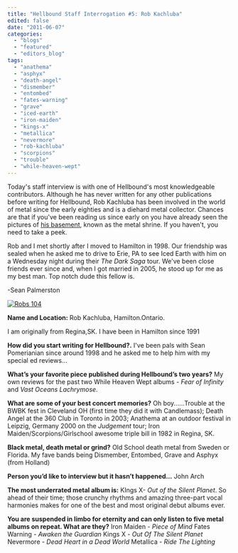 ```yaml
---
title: "Hellbound Staff Interrogation #5: Rob Kachluba"
edited: false
date: "2011-06-07"
categories:
  - "blogs"
  - "featured"
  - "editors_blog"
tags:
  - "anathema"
  - "asphyx"
  - "death-angel"
  - "dismember"
  - "entombed"
  - "fates-warning"
  - "grave"
  - "iced-earth"
  - "iron-maiden"
  - "kings-x"
  - "metallica"
  - "nevermore"
  - "rob-kachluba"
  - "scorpions"
  - "trouble"
  - "while-heaven-wept"
---
```


Today's staff interview is with one of Hellbound's most knowledgeable contributors. Although he has never written for any other publications before writing for Hellbound, Rob Kachluba has been involved in the world of metal since the early eighties and is a diehard metal collector. Chances are that if you've been reading us since early on you have already seen the pictures of [his basement](http://www.hellbound.ca/2009/11/kachluba-metal-shrine/), known as the metal shrine. If you haven't, you need to take a peek.

Rob and I met shortly after I moved to Hamilton in 1998. Our friendship was sealed when he asked me to drive to Erie, PA to see Iced Earth with him on a Wednesday night during their _The Dark Saga_ tour. We've been close friends ever since and, when I got married in 2005, he stood up for me as my best man. Top notch dude this fellow is.

\-Sean Palmerston

[![](http://www.hellbound.ca/wp-content/uploads/2011/06/Robs-104-290x217.jpg "Robs 104")](http://www.hellbound.ca/wp-content/uploads/2011/06/Robs-104.jpg)

**Name and Location:** Rob Kachluba, Hamilton.Ontario.

I am originally from Regina,SK. I have been in Hamilton since 1991

**How did you start writing for Hellbound?.** I've been pals with Sean Pomerianian since around 1998 and he asked me to help him with my special ed reviews...

**What’s your favorite piece published during Hellbound’s two years?** My own reviews for the past two While Heaven Wept albums - _Fear of Infinity_ and _Vast Oceans Lachrymose_.

**What are some of your best concert memories?** Oh boy......Trouble at the BWBK fest in Cleveland OH (first time they did it with Candlemass); Death Angel at the 360 Club in Toronto in 2003; Anathema at an outdoor festival in Leipzig, Germany 2000 on the _Judgement_ tour; Iron Maiden/Scorpions/Girlschool awesome triple bill in 1982 in Regina, SK.

**Black metal, death metal or grind?** Old School death metal from Sweden or Florida. My fave bands being Dismember, Entombed, Grave and Asphyx (from Holland)

**Person you’d like to interview but it hasn’t happened…** John Arch

**The most underrated metal album is:** KIngs X- _Out of the Silent Planet_. So ahead of their time; those crunchy rhythms and amazing three-part vocal harmonies makes for one of the best and most original debut albums ever.

**You are suspended in limbo for eternity and can only listen to five metal albums on repeat. What are they?** Iron Maiden - _Piece of Mind_ Fates Warning - _Awaken the Guardian_ Kings X - _Out Of The Silent Planet_ Nevermore - _Dead Heart in a Dead World_ Metallica - _Ride The Lighting_
